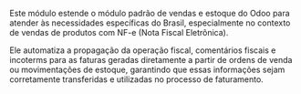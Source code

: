 Este módulo estende o módulo padrão de vendas e estoque do Odoo para
atender às necessidades específicas do Brasil, especialmente no contexto
de vendas de produtos com NF-e (Nota Fiscal Eletrônica).

Ele automatiza a propagação da operação fiscal, comentários fiscais e
incoterms para as faturas geradas diretamente a partir de ordens de
venda ou movimentações de estoque, garantindo que essas informações
sejam corretamente transferidas e utilizadas no processo de faturamento.
